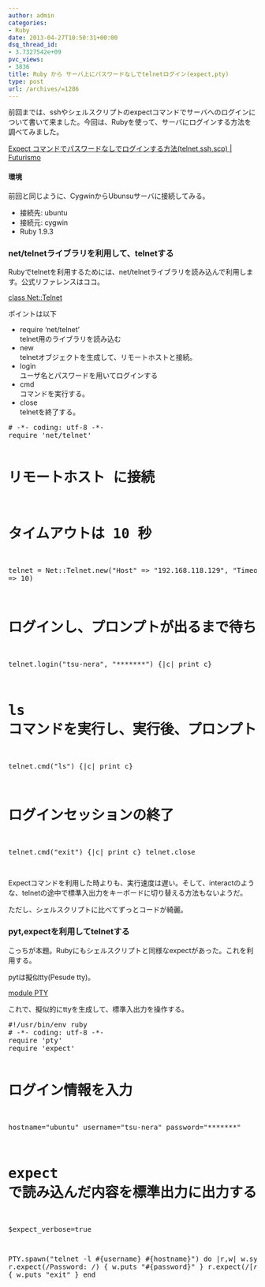 ```yaml
---
author: admin
categories:
- Ruby
date: 2013-04-27T10:50:31+00:00
dsq_thread_id:
- 3.7327542e+09
pvc_views:
- 3836
title: Ruby から サーバ上にパスワードなしでtelnetログイン(expect,pty)
type: post
url: /archives/=1286
---
```


前回までは、sshやシェルスクリプトのexpectコマンドでサーバへのログインについて書いて来ました。今回は、Rubyを使って、サーバにログインする方法を調べてみました。

[Expect コマンドでパスワードなしでログインする方法(telnet,ssh,scp) | Futurismo][1]

#### 環境

前回と同じように、CygwinからUbunsuサーバに接続してみる。

  * 接続先: ubuntu 
  * 接続元: cygwin 
  * Ruby 1.9.3 

### net/telnetライブラリを利用して、telnetする

Rubyでtelnetを利用するためには、net/telnetライブラリを読み込んで利用します。公式リファレンスはココ。

[class Net::Telnet][2]

ポイントは以下

  * require &#8216;net/telnet&#8217;   
    telnet用のライブラリを読み込む 
  * new   
    telnetオブジェクトを生成して、リモートホストと接続。 
  * login   
    ユーザ名とパスワードを用いてログインする 
  * cmd   
    コマンドを実行する。 
  * close   
    telnetを終了する。 

<div style="padding-bottom: 0px; margin: 0px; padding-left: 0px; padding-right: 0px; display: inline; float: none; padding-top: 0px" id="scid:812469c5-0cb0-4c63-8c15-c81123a09de7:c894d820-0c8e-42e0-ae9c-de264d329db7" class="wlWriterEditableSmartContent">
  <pre name="code" class="ruby"># -*- coding: utf-8 -*-
require 'net/telnet'

# リモートホスト  に接続
# タイムアウトは 10 秒
telnet = Net::Telnet.new("Host" =&gt; "192.168.118.129",
                         "Timeout" =&gt; 10)

# ログインし、プロンプトが出るまで待ち合わせる
telnet.login("tsu-nera", "*******") {|c| print c}

# ls コマンドを実行し、実行後、プロンプトが出るまで待ち合わせる
telnet.cmd("ls") {|c| print c}

# ログインセッションの終了
telnet.cmd("exit") {|c| print c}
telnet.close


</pre>
</div>

Expectコマンドを利用した時よりも、実行速度は遅い。そして、interactのような、telnetの途中で標準入出力をキーボードに切り替える方法もないようだ。

ただし、シェルスクリプトに比べてずっとコードが綺麗。

### pyt,expectを利用してtelnetする

こっちが本題。Rubyにもシェルスクリプトと同様なexpectがあった。これを利用する。

pytは擬似tty(Pesude tty)。

[module PTY][3]

これで、擬似的にttyを生成して、標準入出力を操作する。

<div style="padding-bottom: 0px; margin: 0px; padding-left: 0px; padding-right: 0px; display: inline; float: none; padding-top: 0px" id="scid:812469c5-0cb0-4c63-8c15-c81123a09de7:51ed7da8-3617-47a5-af78-e272fa7138a7" class="wlWriterEditableSmartContent">
  <pre name="code" class="ruby">#!/usr/bin/env ruby
# -*- coding: utf-8 -*-
require 'pty'
require 'expect'

# ログイン情報を入力
hostname="ubuntu"
username="tsu-nera"
password="*******"

# expect で読み込んだ内容を標準出力に出力するおまじない
$expect_verbose=true

PTY.spawn("telnet -l #{username} #{hostname}") do |r,w|
w.sync = true
r.expect(/Password: /) { w.puts "#{password}" }
r.expect(/[$%#]/) { w.puts "ls" }
r.expect(/[$%#]/) { w.puts "exit" }
end
</pre>
</div>

 [1]: http://futurismo.biz/archives/1272
 [2]: http://doc.ruby-lang.org/ja/1.9.3/class/Net=3a=3aTelnet.html
 [3]: http://doc.ruby-lang.org/ja/1.9.2/class/PTY.html